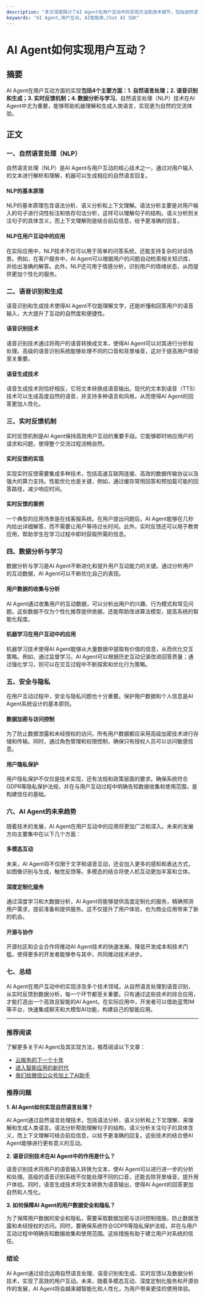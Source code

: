 ```yaml
---
description: "本文深度探讨了AI Agent在用户互动中的实现方法和技术细节，包括自然语言处理、语音识别、实时反馈和数据分析。"
keywords: "AI Agent,用户互动, AI智能体,Chat AI SDK"
---
```

# AI Agent如何实现用户互动？

## 摘要

AI Agent在用户互动方面的实现**包括4个主要方面：1. 自然语言处理；2. 语音识别和生成；3. 实时反馈机制；4. 数据分析与学习**。自然语言处理（NLP）技术在AI Agent中尤为重要，能够帮助机器理解和生成人类语言，实现更为自然的交流体验。

## 正文

### 一、自然语言处理（NLP）

自然语言处理（NLP）是AI Agent与用户互动的核心技术之一，通过对用户输入的文本进行解析和理解，机器可以生成相应的自然语言回复。

#### NLP的基本原理

NLP的基本原理包含语法分析、语义分析和上下文理解。语法分析主要是对用户输入的句子进行词性标注和依存句法分析，这样可以理解句子的结构。语义分析则关注句子的具体含义，而上下文理解则是结合前后信息，给予更准确的回复。

#### NLP在用户互动中的应用

在实际应用中，NLP技术不仅可以用于简单的问答系统，还能支持复杂的对话场景。例如，在客户服务中，AI Agent可以根据用户的问题自动检索相关知识库，并给出准确的解答。此外，NLP还可用于情感分析，识别用户的情绪状态，从而提供更加个性化的服务。

### 二、语音识别和生成

语音识别和生成技术使得AI Agent不仅能理解文字，还能听懂和回答用户的语音输入，大大提升了互动的自然度和便捷性。

#### 语音识别技术

语音识别技术通过将用户的语音转换成文本，使得AI Agent可以对其进行分析和处理。高级的语音识别系统能够处理不同的口音和背景噪音，这对于提高用户体验至关重要。

#### 语音生成技术

语音生成技术则恰好相反，它将文本转换成语音输出。现代的文本到语音（TTS）技术可以生成高度自然的语音，并支持多种语言和风格，从而使得AI Agent的回答更加人性化。

### 三、实时反馈机制

实时反馈机制是AI Agent保持高效用户互动的重要手段。它能够即时响应用户的请求和问题，使得整个交流过程流畅自然。

#### 实时反馈的实现

实现实时反馈需要集成多种技术，包括高速互联网连接、高效的数据传输协议以及强大的算力支持。性能优化也是关键，例如，通过缓存常用回答和预加载可能的回答路径，减少响应时间。

#### 实时反馈的案例

一个典型的应用场景是在线客服系统。在用户提出问题后，AI Agent能够在几秒内给出详细解答，而不需要让用户等待过长时间。此外，实时反馈还可以用于教育应用，帮助学生在学习过程中即时获取所需的信息。

### 四、数据分析与学习

数据分析与学习是AI Agent不断进化和提升用户互动能力的关键。通过分析用户的互动数据，AI Agent可以不断优化自己的表现。

#### 用户数据的收集与分析

AI Agent通过收集用户的互动数据，可以分析出用户的兴趣、行为模式和常见问题。这些数据不仅为个性化推荐提供依据，还能帮助改进算法模型，提高系统的智能化程度。

#### 机器学习在用户互动中的应用

机器学习技术使得AI Agent能够从大量数据中提取有价值的信息，从而优化交互策略。例如，通过监督学习，AI Agent可以根据历史互动记录改进回答质量；通过强化学习，则可以在交互过程中不断探索和优化行为策略。

### 五、安全与隐私

在用户互动过程中，安全与隐私问题也十分重要。保护用户数据和个人信息是AI Agent系统设计的基本原则。

#### 数据加密与访问控制

为了防止数据泄露和未经授权的访问，所有用户数据都应采用高级加密技术进行存储和传输。同时，通过角色管理和权限控制，确保只有授权人员可以访问敏感信息。

#### 用户隐私保护

用户隐私保护不仅仅是技术实现，还有法规和政策层面的要求。确保系统符合GDPR等隐私保护法规，并在与用户互动过程中明确告知数据收集和使用范围，是构建信任的基础。

### 六、AI Agent的未来趋势

随着技术的发展，AI Agent在用户互动中的应用将更加广泛和深入。未来的发展方向主要集中在以下几个方面：

#### 多模态互动

未来，AI Agent将不仅限于文字和语音互动，还会加入更多的感知和表达方式，如图像识别与生成，触觉反馈等。多模态的结合将使人机互动更加丰富和立体。

#### 深度定制化服务

通过深度学习和大数据分析，AI Agent将能够提供高度定制化的服务，精确预测用户需求，提前准备和提供服务。这不仅提升了用户体验，也为商业应用带来了新的机会。

#### 开源与协作

开源社区和企业合作将推动AI Agent技术的快速发展，降低开发成本和技术门槛，使得更多的开发者能够参与其中，共同推动技术进步。

### 七、总结

AI Agent在用户互动中的实现涉及多个技术领域，从自然语言处理到语音识别，从实时反馈到数据分析，每一个环节都至关重要。只有通过这些技术的综合应用，才能打造出一个高效且智能的AI Agent。在实际应用中，开发者可以借助蓝莺IM等平台，快速集成聊天和大模型AI功能，构建自己的智能应用。

---

### 推荐阅读

了解更多关于AI Agent及其实现方法，推荐阅读以下文章：

- [云服务的下一个十年](articles/Industry-development/the-next-decade-of-cloud-services.html)
- [进入智能应用的新时代](articles/product-and-technologies/Entering-the-New-Era-of-AI-Applications.html)
- [我们给微信公众号加上了AI助手](articles/product-and-technologies/We-added-an-AI-assistant-to-our-WeChat-Official-Account.html)

### 推荐问题

**1. AI Agent如何实现自然语言处理？**

AI Agent通过自然语言处理技术，包括语法分析、语义分析和上下文理解，来理解和生成人类语言。语法分析帮助理解句子的结构，语义分析关注句子的具体含义，而上下文理解可结合前后信息，以给予更准确的回复。这些技术的结合使AI Agent能够进行更有意义的互动。

**2. 语音识别技术在AI Agent中的作用是什么？**

语音识别技术将用户的语音输入转换为文本，使AI Agent可以进行进一步的分析和处理。高级的语音识别系统不仅能处理不同的口音，还能去除背景噪音，提升用户体验。同时，语音生成技术将文本转换为语音输出，使得AI Agent的回答更加自然和人性化。

**3. 如何保障AI Agent的用户数据安全和隐私？**

为了保障用户数据的安全和隐私，需要采取数据加密与访问控制措施，防止数据泄露和未经授权的访问。同时，要确保系统符合GDPR等隐私保护法规，并在与用户互动过程中明确告知数据收集和使用范围。这些措施有助于建立用户对系统的信任。

### 结论

AI Agent通过综合运用自然语言处理、语音识别和生成、实时反馈以及数据分析技术，实现了高效的用户互动。未来，随着多模态互动、深度定制化服务和开源协作的发展，AI Agent将会越来越智能化和人性化，为用户带来更佳的使用体验。
